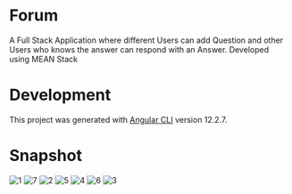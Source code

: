 # Forum

A Full Stack Application where different Users can add Question and other Users who knows the answer can respond with an Answer.
Developed using MEAN Stack 

# Development

This project was generated with [Angular CLI](https://github.com/angular/angular-cli) version 12.2.7.

# Snapshot
![1](https://user-images.githubusercontent.com/92732976/149629929-0f80dbf9-20fc-4737-900a-1b2cb99fda5c.JPG)
![7](https://user-images.githubusercontent.com/92732976/149629934-ee114dc0-cc32-470a-ab13-1295247e693f.JPG)
![2](https://user-images.githubusercontent.com/92732976/149629944-b954cbe7-585a-42ca-84bb-5b856b8c5148.JPG)
![5](https://user-images.githubusercontent.com/92732976/149629941-fc08b43f-089a-44c8-b058-f72128f065b6.JPG)
![4](https://user-images.githubusercontent.com/92732976/149629946-671ffa79-9962-4314-ac61-bbdbff086a61.JPG)
![6](https://user-images.githubusercontent.com/92732976/149629949-c1da8e8b-c4af-4257-9144-c46ce13a4ccb.JPG)
![3](https://user-images.githubusercontent.com/92732976/149629945-b62006aa-8982-4f24-888f-d56f2b30af85.JPG)
